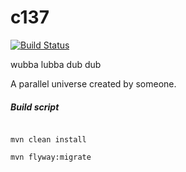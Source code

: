 # c137

[![Build Status](https://www.travis-ci.org/FaithPatrick/c137.svg?branch=master)](https://www.travis-ci.org/FaithPatrick/c137)

wubba lubba dub dub

A parallel universe created by someone.

##### Build script 

```shell

mvn clean install 

mvn flyway:migrate 

```
